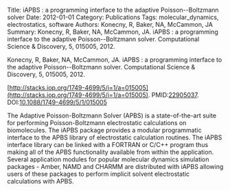 Title: iAPBS : a programming interface to the adaptive Poisson--Boltzmann solver
Date: 2012-01-01
Category: Publications
Tags: molecular_dynamics, electrostatics, software
Authors: Konecny, R, Baker, NA, McCammon, JA
Summary: Konecny, R, Baker, NA, McCammon, JA. iAPBS : a programming interface to the adaptive Poisson--Boltzmann solver. Computational Science \& Discovery, 5, 015005, 2012. 

Konecny, R, Baker, NA, McCammon, JA. iAPBS : a programming interface to the adaptive Poisson--Boltzmann solver. Computational Science \& Discovery, 5, 015005, 2012. 

[http://stacks.iop.org/1749-4699/5/i=1/a=015005](http://stacks.iop.org/1749-4699/5/i=1/a=015005). PMID:[22905037](http://www.ncbi.nlm.nih.gov/pubmed/22905037). DOI:[10.1088/1749-4699/5/1/015005](http://dx.doi.org/10.1088/1749-4699/5/1/015005)

The Adaptive Poisson-Boltzmann Solver (APBS) is a state-of-the-art suite for performing Poisson-Boltzmann electrostatic calculations on biomolecules. The iAPBS package provides a modular programmatic interface to the APBS library of electrostatic calculation routines. The iAPBS interface library can be linked with a FORTRAN or C/C++ program thus making all of the APBS functionality available from within the application. Several application modules for popular molecular dynamics simulation packages - Amber, NAMD and CHARMM are distributed with iAPBS allowing users of these packages to perform implicit solvent electrostatic calculations with APBS.
